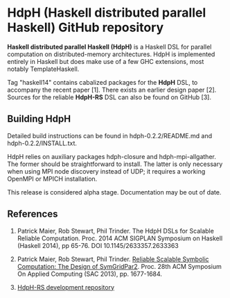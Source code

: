 HdpH (Haskell distributed parallel Haskell) GitHub repository
=============================================================

**Haskell distributed parallel Haskell (HdpH)** is a Haskell DSL for
parallel computation on distributed-memory architectures. HdpH is
implemented entirely in Haskell but does make use of a few GHC
extensions, most notably TemplateHaskell.

Tag "haskell14" contains cabalized packages for the **HdpH**
DSL, to accompany the recent paper [1]. There exists an earlier
design paper [2]. Sources for the reliable **HdpH-RS** DSL
can also be found on GitHub [3].


Building HdpH
-------------

Detailed build instructions can be found in hdph-0.2.2/README.md and
hdph-0.2.2/INSTALL.txt.

HdpH relies on auxiliary packages hdph-closure and
hdph-mpi-allgather. The former should be straightforward to
install. The latter is only necessary when using MPI node discovery
instead of UDP; it requires a working OpenMPI or MPICH installation.

This release is considered alpha stage. Documentation may be out of
date.


References
----------

1.  Patrick Maier, Rob Stewart, Phil Trinder.
    The HdpH DSLs for Scalable Reliable Computation.
    Proc. 2014 ACM SIGPLAN Symposium on Haskell (Haskell 2014), pp 65-76.
    DOI 10.1145/2633357.2633363

2.  Patrick Maier, Rob Stewart, Phil Trinder.
    [Reliable Scalable Symbolic Computation: The Design of SymGridPar2](http://www.dcs.gla.ac.uk/~pmaier/papers/Maier_Stewart_Trinder_SAC2013.pdf).
    Proc. 28th ACM Symposium On Applied Computing (SAC 2013), pp. 1677-1684.

3.  [HdpH-RS development repository](https://github.com/robstewart57/hdph-rs)

